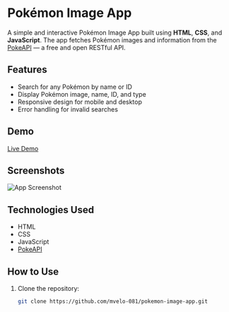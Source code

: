 # Pokémon Image App

A simple and interactive Pokémon Image App built using **HTML**, **CSS**, and **JavaScript**. The app fetches Pokémon images and information from the [PokeAPI](https://pokeapi.co/) — a free and open RESTful API.

## Features

- Search for any Pokémon by name or ID
- Display Pokémon image, name, ID, and type
- Responsive design for mobile and desktop
- Error handling for invalid searches

## Demo

[Live Demo](https://mvelo-081.github.io/pokemon-image-app)

## Screenshots

![App Screenshot](./screenshot.png)

## Technologies Used

- HTML
- CSS
- JavaScript
- [PokeAPI](https://pokeapi.co/)

## How to Use

1. Clone the repository:
   ```bash
   git clone https://github.com/mvelo-081/pokemon-image-app.git
